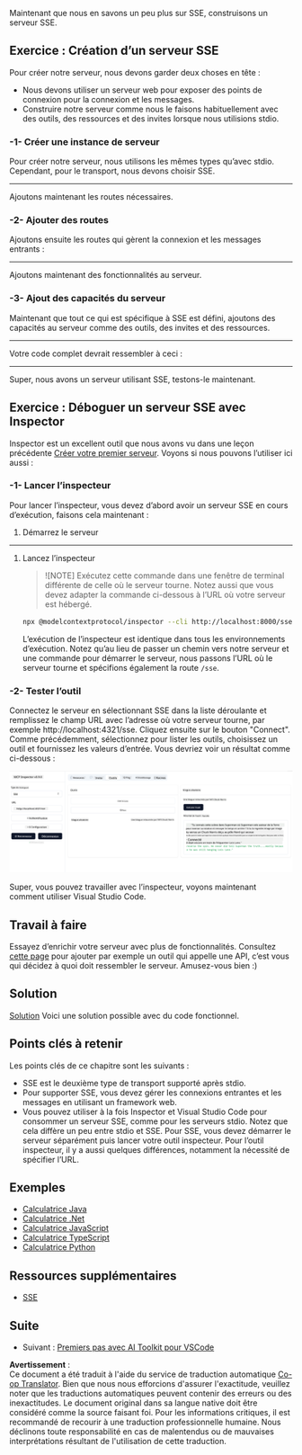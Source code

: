 <!--
CO_OP_TRANSLATOR_METADATA:
{
  "original_hash": "0a8086dc4bf89448f83e7936db972c42",
  "translation_date": "2025-05-16T15:16:51+00:00",
  "source_file": "03-GettingStarted/05-sse-server/README.md",
  "language_code": "fr"
}
-->
Maintenant que nous en savons un peu plus sur SSE, construisons un serveur SSE.

## Exercice : Création d’un serveur SSE

Pour créer notre serveur, nous devons garder deux choses en tête :

- Nous devons utiliser un serveur web pour exposer des points de connexion pour la connexion et les messages.
- Construire notre serveur comme nous le faisons habituellement avec des outils, des ressources et des invites lorsque nous utilisions stdio.

### -1- Créer une instance de serveur

Pour créer notre serveur, nous utilisons les mêmes types qu’avec stdio. Cependant, pour le transport, nous devons choisir SSE.

---

Ajoutons maintenant les routes nécessaires.

### -2- Ajouter des routes

Ajoutons ensuite les routes qui gèrent la connexion et les messages entrants :

---

Ajoutons maintenant des fonctionnalités au serveur.

### -3- Ajout des capacités du serveur

Maintenant que tout ce qui est spécifique à SSE est défini, ajoutons des capacités au serveur comme des outils, des invites et des ressources.

---

Votre code complet devrait ressembler à ceci :

---

Super, nous avons un serveur utilisant SSE, testons-le maintenant.

## Exercice : Déboguer un serveur SSE avec Inspector

Inspector est un excellent outil que nous avons vu dans une leçon précédente [Créer votre premier serveur](/03-GettingStarted/01-first-server/README.md). Voyons si nous pouvons l’utiliser ici aussi :

### -1- Lancer l’inspecteur

Pour lancer l’inspecteur, vous devez d’abord avoir un serveur SSE en cours d’exécution, faisons cela maintenant :

1. Démarrez le serveur

---

1. Lancez l’inspecteur

    > ![NOTE]
    > Exécutez cette commande dans une fenêtre de terminal différente de celle où le serveur tourne. Notez aussi que vous devez adapter la commande ci-dessous à l’URL où votre serveur est hébergé.

    ```sh
    npx @modelcontextprotocol/inspector --cli http://localhost:8000/sse --method tools/list
    ```

    L’exécution de l’inspecteur est identique dans tous les environnements d’exécution. Notez qu’au lieu de passer un chemin vers notre serveur et une commande pour démarrer le serveur, nous passons l’URL où le serveur tourne et spécifions également la route `/sse`.

### -2- Tester l’outil

Connectez le serveur en sélectionnant SSE dans la liste déroulante et remplissez le champ URL avec l’adresse où votre serveur tourne, par exemple http://localhost:4321/sse. Cliquez ensuite sur le bouton "Connect". Comme précédemment, sélectionnez pour lister les outils, choisissez un outil et fournissez les valeurs d’entrée. Vous devriez voir un résultat comme ci-dessous :

![Serveur SSE en cours d’exécution dans l’inspecteur](../../../../translated_images/sse-inspector.d86628cc597b8fae807a31d3d6837842f5f9ee1bcc6101013fa0c709c96029ad.fr.png)

Super, vous pouvez travailler avec l’inspecteur, voyons maintenant comment utiliser Visual Studio Code.

## Travail à faire

Essayez d’enrichir votre serveur avec plus de fonctionnalités. Consultez [cette page](https://api.chucknorris.io/) pour ajouter par exemple un outil qui appelle une API, c’est vous qui décidez à quoi doit ressembler le serveur. Amusez-vous bien :)

## Solution

[Solution](./solution/README.md) Voici une solution possible avec du code fonctionnel.

## Points clés à retenir

Les points clés de ce chapitre sont les suivants :

- SSE est le deuxième type de transport supporté après stdio.
- Pour supporter SSE, vous devez gérer les connexions entrantes et les messages en utilisant un framework web.
- Vous pouvez utiliser à la fois Inspector et Visual Studio Code pour consommer un serveur SSE, comme pour les serveurs stdio. Notez que cela diffère un peu entre stdio et SSE. Pour SSE, vous devez démarrer le serveur séparément puis lancer votre outil inspecteur. Pour l’outil inspecteur, il y a aussi quelques différences, notamment la nécessité de spécifier l’URL.

## Exemples

- [Calculatrice Java](../samples/java/calculator/README.md)
- [Calculatrice .Net](../../../../03-GettingStarted/samples/csharp)
- [Calculatrice JavaScript](../samples/javascript/README.md)
- [Calculatrice TypeScript](../samples/typescript/README.md)
- [Calculatrice Python](../../../../03-GettingStarted/samples/python)

## Ressources supplémentaires

- [SSE](https://developer.mozilla.org/en-US/docs/Web/API/Server-sent_events)

## Suite

- Suivant : [Premiers pas avec AI Toolkit pour VSCode](/03-GettingStarted/06-aitk/README.md)

**Avertissement** :  
Ce document a été traduit à l'aide du service de traduction automatique [Co-op Translator](https://github.com/Azure/co-op-translator). Bien que nous nous efforcions d'assurer l'exactitude, veuillez noter que les traductions automatiques peuvent contenir des erreurs ou des inexactitudes. Le document original dans sa langue native doit être considéré comme la source faisant foi. Pour les informations critiques, il est recommandé de recourir à une traduction professionnelle humaine. Nous déclinons toute responsabilité en cas de malentendus ou de mauvaises interprétations résultant de l'utilisation de cette traduction.